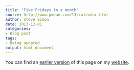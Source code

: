 ```yaml
---
title: "Five Fridays in a month"
source: http://www.pmean.com/13/calendar.html
author: Steve Simon
date: 2013-12-01
categories:
- Blog post
tags:
- Being updated
output: html_document
---
```


You can find an [earlier version][sim1] of this page on my [website][sim2].

[sim1]: http://www.pmean.com/13/calendar.html
[sim2]: http://www.pmean.com

